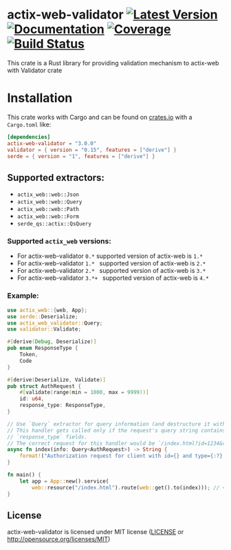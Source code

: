 # actix-web-validator [![Latest Version]][crates.io] [![Documentation]][docs-rs] [![Coverage]][coveralls] [![Build Status]][travis]

[Latest Version]: https://img.shields.io/crates/v/actix-web-validator
[Documentation]: https://docs.rs/actix-web-validator/badge.svg
[docs-rs]: https://docs.rs/actix-web-validator/
[crates.io]: https://crates.io/crates/actix-web-validator
[Coverage]: https://coveralls.io/repos/github/rambler-digital-solutions/actix-web-validator/badge.svg?branch=master
[coveralls]: https://coveralls.io/github/rambler-digital-solutions/actix-web-validator?branch=master
[Build Status]: https://travis-ci.org/rambler-digital-solutions/actix-web-validator.svg?branch=master
[travis]: https://travis-ci.org/rambler-digital-solutions/actix-web-validator


This crate is a Rust library for providing validation mechanism to actix-web with Validator crate


Installation
============

This crate works with Cargo and can be found on
[crates.io] with a `Cargo.toml` like:

```toml
[dependencies]
actix-web-validator = "3.0.0"
validator = { version = "0.15", features = ["derive"] }
serde = { version = "1", features = ["derive"] }
```

## Supported extractors:
* `actix_web::web::Json`
* `actix_web::web::Query`
* `actix_web::web::Path`
* `actix_web::web::Form`
* `serde_qs::actix::QsQuery` 

### Supported `actix_web` versions:
* For actix-web-validator `0.*` supported version of actix-web is `1.*`
* For actix-web-validator `1.* ` supported version of actix-web is `2.*`
* For actix-web-validator `2.* ` supported version of actix-web is `3.*`
* For actix-web-validator `3.*+ ` supported version of actix-web is `4.*`

### Example:

```rust
use actix_web::{web, App};
use serde::Deserialize;
use actix_web_validator::Query;
use validator::Validate;

#[derive(Debug, Deserialize)]
pub enum ResponseType {
    Token,
    Code
}

#[derive(Deserialize, Validate)]
pub struct AuthRequest {
    #[validate(range(min = 1000, max = 9999))]
    id: u64,
    response_type: ResponseType,
}

// Use `Query` extractor for query information (and destructure it within the signature).
// This handler gets called only if the request's query string contains a `id` and
// `response_type` fields.
// The correct request for this handler would be `/index.html?id=1234&response_type=Code"`.
async fn index(info: Query<AuthRequest>) -> String {
    format!("Authorization request for client with id={} and type={:?}!", info.id, info.response_type)
}

fn main() {
    let app = App::new().service(
        web::resource("/index.html").route(web::get().to(index))); // <- use `Query` extractor
}
```

## License

actix-web-validator is licensed under MIT license ([LICENSE](LICENSE) or http://opensource.org/licenses/MIT)
